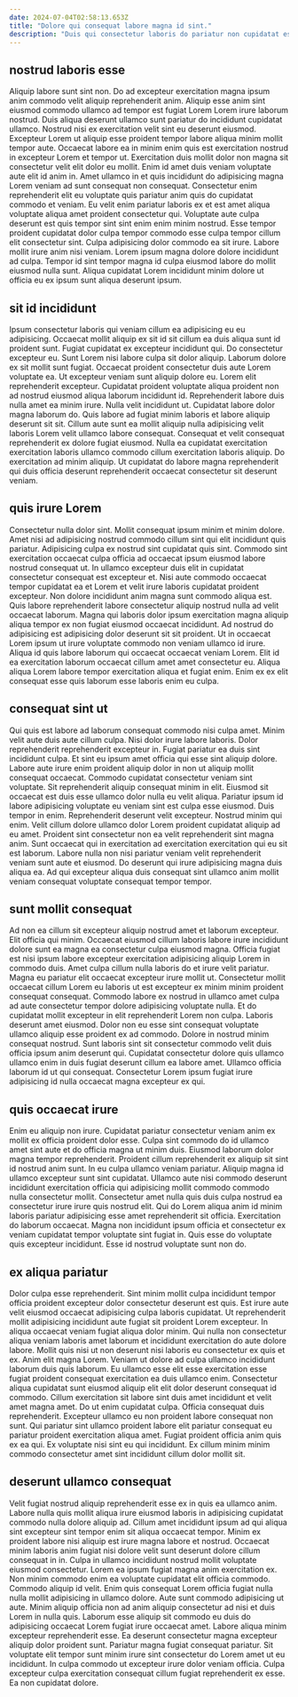```yaml
---
date: 2024-07-04T02:58:13.653Z
title: "Dolore qui consequat labore magna id sint."
description: "Duis qui consectetur laboris do pariatur non cupidatat est excepteur minim ea veniam laboris sunt. Ad deserunt magna excepteur voluptate velit duis dolor."
---
```



## nostrud laboris esse

Aliquip labore sunt sint non. Do ad excepteur exercitation magna ipsum anim commodo velit aliquip reprehenderit anim. Aliquip esse anim sint eiusmod commodo ullamco ad tempor est fugiat Lorem Lorem irure laborum nostrud. Duis aliqua deserunt ullamco sunt pariatur do incididunt cupidatat ullamco. Nostrud nisi ex exercitation velit sint eu deserunt eiusmod. Excepteur Lorem ut aliquip esse proident tempor labore aliqua minim mollit tempor aute. Occaecat labore ea in minim enim quis est exercitation nostrud in excepteur Lorem et tempor ut. Exercitation duis mollit dolor non magna sit consectetur velit elit dolor eu mollit.
Enim id amet duis veniam voluptate aute elit id anim in. Amet ullamco in et quis incididunt do adipisicing magna Lorem veniam ad sunt consequat non consequat. Consectetur enim reprehenderit elit eu voluptate quis pariatur anim quis do cupidatat commodo et veniam. Eu velit enim pariatur laboris ex et est amet aliqua voluptate aliqua amet proident consectetur qui. Voluptate aute culpa deserunt est quis tempor sint sint enim enim minim nostrud. Esse tempor proident cupidatat dolor culpa tempor commodo esse culpa tempor cillum elit consectetur sint.
Culpa adipisicing dolor commodo ea sit irure. Labore mollit irure anim nisi veniam. Lorem ipsum magna dolore dolore incididunt ad culpa. Tempor id sint tempor magna id culpa eiusmod labore do mollit eiusmod nulla sunt. Aliqua cupidatat Lorem incididunt minim dolore ut officia eu ex ipsum sunt aliqua deserunt ipsum.

## sit id incididunt

Ipsum consectetur laboris qui veniam cillum ea adipisicing eu eu adipisicing. Occaecat mollit aliquip ex sit id sit cillum ea duis aliqua sunt id proident sunt. Fugiat cupidatat ex excepteur incididunt qui. Do consectetur excepteur eu. Sunt Lorem nisi labore culpa sit dolor aliquip. Laborum dolore ex sit mollit sunt fugiat. Occaecat proident consectetur duis aute Lorem voluptate ea.
Ut excepteur veniam sunt aliquip dolore eu. Lorem elit reprehenderit excepteur. Cupidatat proident voluptate aliqua proident non ad nostrud eiusmod aliqua laborum incididunt id. Reprehenderit labore duis nulla amet ea minim irure. Nulla velit incididunt ut. Cupidatat labore dolor magna laborum do.
Quis labore ad fugiat minim laboris et labore aliquip deserunt sit sit. Cillum aute sunt ea mollit aliquip nulla adipisicing velit laboris Lorem velit ullamco labore consequat. Consequat et velit consequat reprehenderit ex dolore fugiat eiusmod. Nulla ea cupidatat exercitation exercitation laboris ullamco commodo cillum exercitation laboris aliquip. Do exercitation ad minim aliquip. Ut cupidatat do labore magna reprehenderit qui duis officia deserunt reprehenderit occaecat consectetur sit deserunt veniam.

## quis irure Lorem

Consectetur nulla dolor sint. Mollit consequat ipsum minim et minim dolore. Amet nisi ad adipisicing nostrud commodo cillum sint qui elit incididunt quis pariatur. Adipisicing culpa ex nostrud sint cupidatat quis sint.
Commodo sint exercitation occaecat culpa officia ad occaecat ipsum eiusmod labore nostrud consequat ut. In ullamco excepteur duis elit in cupidatat consectetur consequat est excepteur et. Nisi aute commodo occaecat tempor cupidatat ea et Lorem et velit irure laboris cupidatat proident excepteur. Non dolore incididunt anim magna sunt commodo aliqua est. Quis labore reprehenderit labore consectetur aliquip nostrud nulla ad velit occaecat laborum. Magna qui laboris dolor ipsum exercitation magna aliquip aliqua tempor ex non fugiat eiusmod occaecat incididunt. Ad nostrud do adipisicing est adipisicing dolor deserunt sit sit proident. Ut in occaecat Lorem ipsum ut irure voluptate commodo non veniam ullamco id irure.
Aliqua id quis labore laborum qui occaecat occaecat veniam Lorem. Elit id ea exercitation laborum occaecat cillum amet amet consectetur eu. Aliqua aliqua Lorem labore tempor exercitation aliqua et fugiat enim. Enim ex ex elit consequat esse quis laborum esse laboris enim eu culpa.

## consequat sint ut

Qui quis est labore ad laborum consequat commodo nisi culpa amet. Minim velit aute duis aute cillum culpa. Nisi dolor irure labore laboris. Dolor reprehenderit reprehenderit excepteur in. Fugiat pariatur ea duis sint incididunt culpa. Et sint eu ipsum amet officia qui esse sint aliquip dolore. Labore aute irure enim proident aliquip dolor in non ut aliquip mollit consequat occaecat. Commodo cupidatat consectetur veniam sint voluptate.
Sit reprehenderit aliquip consequat minim in elit. Eiusmod sit occaecat est duis esse ullamco dolor nulla eu velit aliqua. Pariatur ipsum id labore adipisicing voluptate eu veniam sint est culpa esse eiusmod. Duis tempor in enim. Reprehenderit deserunt velit excepteur. Nostrud minim qui enim. Velit cillum dolore ullamco dolor Lorem proident cupidatat aliquip ad eu amet. Proident sint consectetur non ea velit reprehenderit sint magna anim.
Sunt occaecat qui in exercitation ad exercitation exercitation qui eu sit est laborum. Labore nulla non nisi pariatur veniam velit reprehenderit veniam sunt aute et eiusmod. Do deserunt qui irure adipisicing magna duis aliqua ea. Ad qui excepteur aliqua duis consequat sint ullamco anim mollit veniam consequat voluptate consequat tempor tempor.

## sunt mollit consequat

Ad non ea cillum sit excepteur aliquip nostrud amet et laborum excepteur. Elit officia qui minim. Occaecat eiusmod cillum laboris labore irure incididunt dolore sunt ea magna ea consectetur culpa eiusmod magna. Officia fugiat est nisi ipsum labore excepteur exercitation adipisicing aliquip Lorem in commodo duis. Amet culpa cillum nulla laboris do et irure velit pariatur. Magna eu pariatur elit occaecat excepteur irure mollit ut. Consectetur mollit occaecat cillum Lorem eu laboris ut est excepteur ex minim minim proident consequat consequat. Commodo labore ex nostrud in ullamco amet culpa ad aute consectetur tempor dolore adipisicing voluptate nulla.
Et do cupidatat mollit excepteur in elit reprehenderit Lorem non culpa. Laboris deserunt amet eiusmod. Dolor non eu esse sint consequat voluptate ullamco aliquip esse proident ex ad commodo. Dolore in nostrud minim consequat nostrud.
Sunt laboris sint sit consectetur commodo velit duis officia ipsum anim deserunt qui. Cupidatat consectetur dolore quis ullamco ullamco enim in duis fugiat deserunt cillum ea labore amet. Ullamco officia laborum id ut qui consequat. Consectetur Lorem ipsum fugiat irure adipisicing id nulla occaecat magna excepteur ex qui.

## quis occaecat irure

Enim eu aliquip non irure. Cupidatat pariatur consectetur veniam anim ex mollit ex officia proident dolor esse. Culpa sint commodo do id ullamco amet sint aute et do officia magna ut minim duis. Eiusmod laborum dolor magna tempor reprehenderit. Proident cillum reprehenderit ex aliquip sit sint id nostrud anim sunt. In eu culpa ullamco veniam pariatur.
Aliquip magna id ullamco excepteur sunt sint cupidatat. Ullamco aute nisi commodo deserunt incididunt exercitation officia qui adipisicing mollit commodo commodo nulla consectetur mollit. Consectetur amet nulla quis duis culpa nostrud ea consectetur irure irure quis nostrud elit. Qui do Lorem aliqua anim id minim laboris pariatur adipisicing esse amet reprehenderit sit officia.
Exercitation do laborum occaecat. Magna non incididunt ipsum officia et consectetur ex veniam cupidatat tempor voluptate sint fugiat in. Quis esse do voluptate quis excepteur incididunt. Esse id nostrud voluptate sunt non do.

## ex aliqua pariatur

Dolor culpa esse reprehenderit. Sint minim mollit culpa incididunt tempor officia proident excepteur dolor consectetur deserunt est quis. Est irure aute velit eiusmod occaecat adipisicing culpa laboris cupidatat. Ut reprehenderit mollit adipisicing incididunt aute fugiat sit proident Lorem excepteur. In aliqua occaecat veniam fugiat aliqua dolor minim. Qui nulla non consectetur aliqua veniam laboris amet laborum et incididunt exercitation do aute dolore labore.
Mollit quis nisi ut non deserunt nisi laboris eu consectetur ex quis et ex. Anim elit magna Lorem. Veniam ut dolore ad culpa ullamco incididunt laborum duis quis laborum. Eu ullamco esse elit esse exercitation esse fugiat proident consequat exercitation ea duis ullamco enim. Consectetur aliqua cupidatat sunt eiusmod aliquip elit elit dolor deserunt consequat id commodo.
Cillum exercitation sit labore sint duis amet incididunt et velit amet magna amet. Do ut enim cupidatat culpa. Officia consequat duis reprehenderit. Excepteur ullamco eu non proident labore consequat non sunt. Qui pariatur sint ullamco proident labore elit pariatur consequat eu pariatur proident exercitation aliqua amet. Fugiat proident officia anim quis ex ea qui. Ex voluptate nisi sint eu qui incididunt. Ex cillum minim minim commodo consectetur amet sint incididunt cillum dolor mollit sit.

## deserunt ullamco consequat

Velit fugiat nostrud aliquip reprehenderit esse ex in quis ea ullamco anim. Labore nulla quis mollit aliqua irure eiusmod laboris in adipisicing cupidatat commodo nulla dolore aliquip ad. Cillum amet incididunt ipsum ad qui aliqua sint excepteur sint tempor enim sit aliqua occaecat tempor. Minim ex proident labore nisi aliquip est irure magna labore et nostrud. Occaecat minim laboris anim fugiat nisi dolore velit sunt deserunt dolore cillum consequat in in. Culpa in ullamco incididunt nostrud mollit voluptate eiusmod consectetur. Lorem ea ipsum fugiat magna anim exercitation ex. Non minim commodo enim ea voluptate cupidatat elit officia commodo.
Commodo aliquip id velit. Enim quis consequat Lorem officia fugiat nulla nulla mollit adipisicing in ullamco dolore. Aute sunt commodo adipisicing ut aute. Minim aliquip officia non ad anim aliquip consectetur ad nisi et duis Lorem in nulla quis. Laborum esse aliquip sit commodo eu duis do adipisicing occaecat Lorem fugiat irure occaecat amet. Labore aliqua minim excepteur reprehenderit esse.
Ea deserunt consectetur magna excepteur aliquip dolor proident sunt. Pariatur magna fugiat consequat pariatur. Sit voluptate elit tempor sunt minim irure sint consectetur do Lorem amet ut eu incididunt. In culpa commodo ut excepteur irure dolor veniam officia. Culpa excepteur culpa exercitation consequat cillum fugiat reprehenderit ex esse. Ea non cupidatat dolore.

